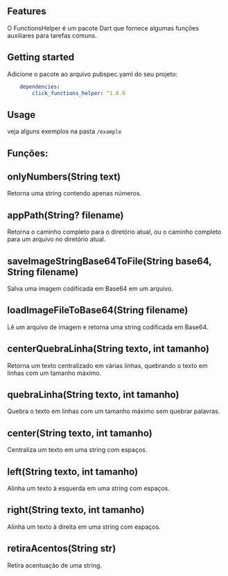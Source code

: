 <!-- 
This README describes the package. If you publish this package to pub.dev,
this README's contents appear on the landing page for your package.

For information about how to write a good package README, see the guide for
[writing package pages](https://dart.dev/guides/libraries/writing-package-pages). 

For general information about developing packages, see the Dart guide for
[creating packages](https://dart.dev/guides/libraries/create-library-packages)
and the Flutter guide for
[developing packages and plugins](https://flutter.dev/developing-packages). 
-->



## Features

O FunctionsHelper é um pacote Dart que fornece algumas funções auxiliares para tarefas comuns.

## Getting started

Adicione o pacote ao arquivo pubspec.yaml do seu projeto:
```yaml
    dependencies:
        click_functions_helper: ^1.0.0
```

## Usage

veja alguns exemplos na pasta `/example` 


## Funções:

## onlyNumbers(String text)
Retorna uma string contendo apenas números.

## appPath(String? filename)
Retorna o caminho completo para o diretório atual, ou o caminho completo para um arquivo no diretório atual.

## saveImageStringBase64ToFile(String base64, String filename)
Salva uma imagem codificada em Base64 em um arquivo.

## loadImageFileToBase64(String filename)
Lê um arquivo de imagem e retorna uma string codificada em Base64.

## centerQuebraLinha(String texto, int tamanho)
Retorna um texto centralizado em várias linhas, quebrando o texto em linhas com um tamanho máximo.

## quebraLinha(String texto, int tamanho)
Quebra o texto em linhas com um tamanho máximo sem quebrar palavras.

## center(String texto, int tamanho)
Centraliza um texto em uma string com espaços.

## left(String texto, int tamanho)
Alinha um texto à esquerda em uma string com espaços.

## right(String texto, int tamanho)
Alinha um texto à direita em uma string com espaços.

## retiraAcentos(String str)
Retira acentuação de uma string.